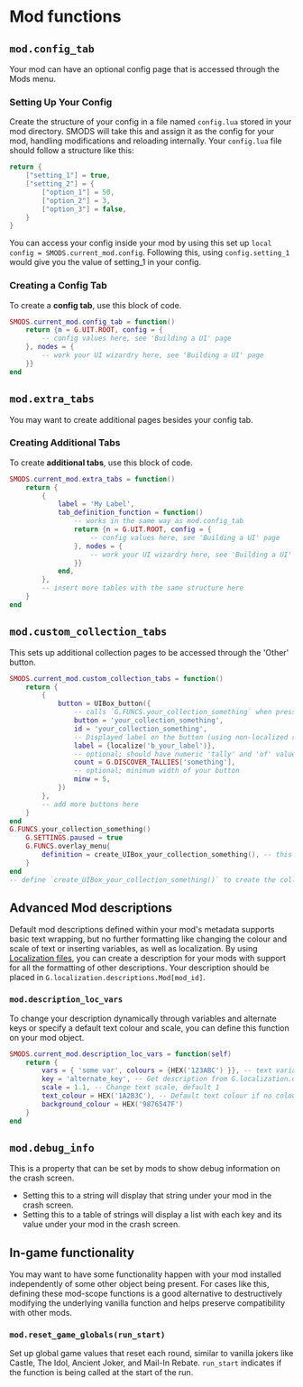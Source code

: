 # Mod functions
## `mod.config_tab`
Your mod can have an optional config page that is accessed through the Mods menu. 

### Setting Up Your Config
Create the structure of your config in a file named `config.lua` stored in your mod directory. SMODS will take this and assign it as the config for your mod, handling modifications and reloading internally. Your `config.lua` file should follow a structure like this:
```lua
return {
	["setting_1"] = true,
	["setting_2"] = {
		["option_1"] = 50,
		["option_2"] = 3,
		["option_3"] = false,
	}
}
```

You can access your config inside your mod by using this set up `local config = SMODS.current_mod.config`. Following this, using `config.setting_1` would give you the value of setting_1 in your config.

### Creating a Config Tab
To create a **config tab**, use this block of code.
```lua
SMODS.current_mod.config_tab = function()
	return {n = G.UIT.ROOT, config = {
		-- config values here, see 'Building a UI' page
	}, nodes = {
		-- work your UI wizardry here, see 'Building a UI' page
	}}
end
```

## `mod.extra_tabs`
You may want to create additional pages besides your config tab.

### Creating Additional Tabs
To create **additional tabs**, use this block of code.
```lua
SMODS.current_mod.extra_tabs = function()
	return {
		{
			label = 'My Label',
			tab_definition_function = function()
				-- works in the same way as mod.config_tab
				return {n = G.UIT.ROOT, config = {
					-- config values here, see 'Building a UI' page
				}, nodes = {
					-- work your UI wizardry here, see 'Building a UI' page
				}}
			end,
		},
		-- insert more tables with the same structure here
	}
end
```

## `mod.custom_collection_tabs`
This sets up additional collection pages to be accessed through the 'Other' button.
```lua
SMODS.current_mod.custom_collection_tabs = function()
	return {
		{
			button = UIBox_button({
				-- calls `G.FUNCS.your_collection_something` when pressed, define accordingly
				button = 'your_collection_something', 
				id = 'your_collection_something',
				-- Displayed label on the button (using non-localized strings also works)
				label = {localize('b_your_label')},
				-- optional; should have numeric 'tally' and 'of' values (for discovery counts)
				count = G.DISCOVER_TALLIES['something'], 
				-- optional; minimum width of your button
				minw = 5,
			})
		},
		-- add more buttons here
	}
end
G.FUNCS.your_collection_something()
	G.SETTINGS.paused = true
  	G.FUNCS.overlay_menu{
    	definition = create_UIBox_your_collection_something(), -- this is the actual UI definition function
  	}
end
-- define `create_UIBox_your_collection_something()` to create the collection, see 'Building a UI'
```

## Advanced Mod descriptions
Default mod descriptions defined within your mod's metadata supports basic text wrapping, but no further formatting like changing the colour and scale of text or inserting variables, as well as localization. By using [Localization files](https://github.com/Steamodded/smods/wiki/Localization#localization-files-recommended), you can create a description for your mods with support for all the formatting of other descriptions. Your description should be placed in `G.localization.descriptions.Mod[mod_id]`.

### `mod.description_loc_vars`
To change your description dynamically through variables and alternate keys or specify a default text colour and scale, you can define this function on your mod object.
```lua
SMODS.current_mod.description_loc_vars = function(self)
	return {
		vars = { 'some var', colours = {HEX('123ABC') }}, -- text variables (e.g. #1#) and colour variables (e.g. {V:1})
		key = 'alternate_key', -- Get description from G.localization.descriptions.Mod[key] instead
		scale = 1.1, -- Change text scale, default 1
		text_colour = HEX('1A2B3C'), -- Default text colour if no colour control is active
		background_colour = HEX('9876547F')
	}
end
```

## `mod.debug_info`
This is a property that can be set by mods to show debug information on the crash screen.
- Setting this to a string will display that string under your mod in the crash screen.
- Setting this to a table of strings will display a list with each key and its value under your mod in the crash screen.

## In-game functionality
You may want to have some functionality happen with your mod installed independently of some other object being present. For cases like this, defining these mod-scope functions is a good alternative to destructively modifying the underlying vanilla function and helps preserve compatibility with other mods.

### `mod.reset_game_globals(run_start)`
Set up global game values that reset each round, similar to vanilla jokers like Castle, The Idol, Ancient Joker, and Mail-In Rebate. `run_start` indicates if the function is being called at the start of the run.

